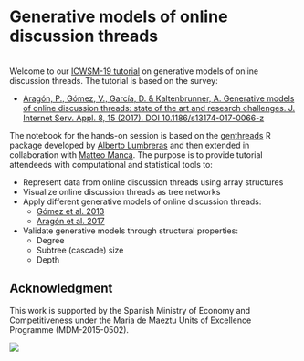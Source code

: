 # Generative models of online discussion threads

<br/>Welcome to our [ICWSM-19 tutorial](https://icwsm.org/2019/program/tutorial/) on generative models of online discussion threads. The tutorial is based on the survey:

* [Aragón, P., Gómez, V., Garcı́a, D. & Kaltenbrunner, A. Generative models of online discussion threads: state of the art and research challenges. J. Internet Serv. Appl. 8, 15 (2017). DOI 10.1186/s13174-017-0066-z](https://jisajournal.springeropen.com/articles/10.1186/s13174-017-0066-z)

The notebook for the hands-on session is based on the [genthreads](https://github.com/alumbreras/generative-discussion-threads/) R package developed by [Alberto Lumbreras](https://github.com/alumbreras/) and then extended in collaboration with [Matteo Manca](https://github.com/matteomanca). The purpose is to provide tutorial attendeeds with computational and statistical tools to:

 * Represent data from online discussion threads using array structures
 * Visualize online discussion threads as tree networks
 * Apply different generative models of online discussion threads:
   * [Gómez et al. 2013](https://doi.org/10.1007/s11280-012-0162-8)
   * [Aragón et al. 2017](https://aaai.org/ocs/index.php/ICWSM/ICWSM17/paper/view/15609)
 * Validate generative models through structural properties:
   * Degree
   * Subtree (cascade) size 
   * Depth
   
## Acknowledgment

This work is supported by the Spanish Ministry of Economy and Competitiveness under the Maria de Maeztu Units of Excellence Programme (MDM-2015-0502).

![](https://pbs.twimg.com/media/DgqBO7ZV4AIO58d.jpg)
